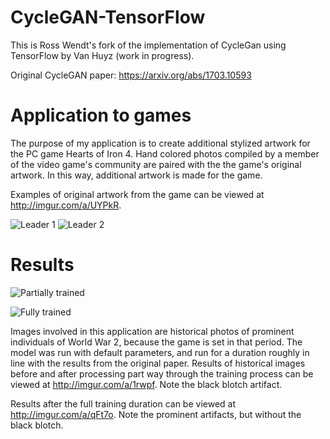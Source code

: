 # CycleGAN-TensorFlow
This is Ross Wendt's fork of the implementation of CycleGan using TensorFlow by Van Huyz (work in progress).

Original CycleGAN paper: https://arxiv.org/abs/1703.10593

# Application to games

The purpose of my application is to create additional stylized artwork for the PC game Hearts of Iron 4. Hand colored photos compiled by a member of the video game's community are paired with the the game's original artwork. In this way, additional artwork is made for the game.

Examples of original artwork from the game can be viewed at http://imgur.com/a/UYPkR.

![Leader 1](http://imgur.com/a/UYPkR.png)
![Leader 2](http://imgur.com/pBw6W1g.png)

# Results

![Partially trained](http://imgur.com/yC0pwwF.png)

![Fully trained](http://imgur.com/yC0pwwF.png)

Images involved in this application are historical photos of prominent individuals of World War 2, because the game is set in that period. The model was run with default parameters, and run for a duration roughly in line with the results from the original paper. Results of historical images before and after processing part way through the training process can be viewed at http://imgur.com/a/1rwpf. Note the black blotch artifact.

Results after the full training duration can be viewed at http://imgur.com/a/qFt7o. Note the prominent artifacts, but without the black blotch.



